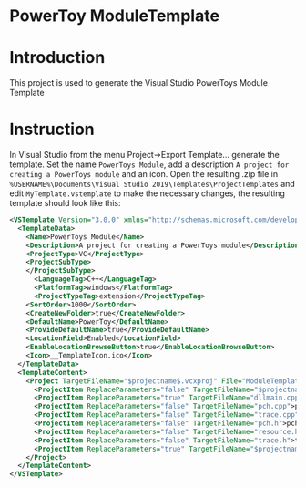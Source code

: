 # PowerToy ModuleTemplate

# Introduction
This project is used to generate the Visual Studio PowerToys Module Template

# Instruction
In Visual Studio from the menu Project->Export Template... generate the template.
Set the name `PowerToys Module`, add a description `A project for creating a PowerToys module` and an icon.
Open the resulting .zip file in `%USERNAME%\Documents\Visual Studio 2019\Templates\ProjectTemplates`
and edit `MyTemplate.vstemplate` to make the necessary changes, the resulting template should look like this:

```xml
<VSTemplate Version="3.0.0" xmlns="http://schemas.microsoft.com/developer/vstemplate/2005" Type="Project">
  <TemplateData>
    <Name>PowerToys Module</Name>
    <Description>A project for creating a PowerToys module</Description>
    <ProjectType>VC</ProjectType>
    <ProjectSubType>
    </ProjectSubType>
	  <LanguageTag>C++</LanguageTag>
	  <PlatformTag>windows</PlatformTag>
	  <ProjectTypeTag>extension</ProjectTypeTag>
    <SortOrder>1000</SortOrder>
    <CreateNewFolder>true</CreateNewFolder>
    <DefaultName>PowerToy</DefaultName>
    <ProvideDefaultName>true</ProvideDefaultName>
    <LocationField>Enabled</LocationField>
    <EnableLocationBrowseButton>true</EnableLocationBrowseButton>
    <Icon>__TemplateIcon.ico</Icon>
  </TemplateData>
  <TemplateContent>
    <Project TargetFileName="$projectname$.vcxproj" File="ModuleTemplate.vcxproj" ReplaceParameters="true">
      <ProjectItem ReplaceParameters="false" TargetFileName="$projectname$.vcxproj.filters">ModuleTemplate.vcxproj.filters</ProjectItem>
      <ProjectItem ReplaceParameters="true" TargetFileName="dllmain.cpp">dllmain.cpp</ProjectItem>
      <ProjectItem ReplaceParameters="false" TargetFileName="pch.cpp">pch.cpp</ProjectItem>
      <ProjectItem ReplaceParameters="false" TargetFileName="trace.cpp">trace.cpp</ProjectItem>
      <ProjectItem ReplaceParameters="false" TargetFileName="pch.h">pch.h</ProjectItem>
      <ProjectItem ReplaceParameters="false" TargetFileName="resource.h">resource.h</ProjectItem>
      <ProjectItem ReplaceParameters="false" TargetFileName="trace.h">trace.h</ProjectItem>
      <ProjectItem ReplaceParameters="true" TargetFileName="$projectname$.rc">ModuleTemplate.rc</ProjectItem>
    </Project>
  </TemplateContent>
</VSTemplate>
```
